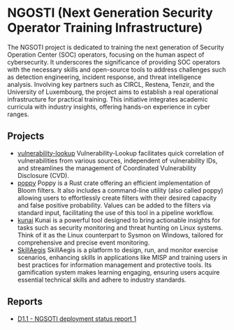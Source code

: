 # NGOSTI (Next Generation Security Operator Training Infrastructure)

The NGSOTI project is dedicated to training the next generation of Security Operation Center (SOC) operators, focusing on the human aspect of cybersecurity. It underscores the significance of providing SOC operators with the necessary skills and open-source tools to address challenges such as detection engineering, incident response, and threat intelligence analysis. Involving key partners such as CIRCL, Restena, Tenzir, and the University of Luxembourg, the project aims to establish a real operational infrastructure for practical training. This initiative integrates academic curricula with industry insights, offering hands-on experience in cyber ranges.

## Projects

- [vulnerability-lookup](https://github.com/cve-search/vulnerability-lookup) Vulnerability-Lookup facilitates quick correlation of vulnerabilities from various sources, independent of vulnerability IDs, and streamlines the management of Coordinated Vulnerability Disclosure (CVD).
- [poppy](https://www.misp-project.org/2024/03/25/Poppy-a-new-bloom-filter-format-and-project.html/) Poppy is a Rust crate offering an efficient implementation of Bloom filters. It also includes a command-line utility (also called poppy) allowing users to effortlessly create filters with their desired capacity and false positive probability. Values can be added to the filters via standard input, facilitating the use of this tool in a pipeline workflow.
- [kunai](https://github.com/kunai-project/kunai) Kunai is a powerful tool designed to bring actionable insights for tasks such as security monitoring and threat hunting on Linux systems. Think of it as the Linux counterpart to Sysmon on Windows, tailored for comprehensive and precise event monitoring.
- [SkillAegis](https://github.com/MISP/SkillAegis)  SkillAegis is a platform to design, run, and monitor exercise scenarios, enhancing skills in applications like MISP and training users in best practices for information management and protective tools. Its gamification system makes learning engaging, ensuring users acquire essential technical skills and adhere to industry standards.

## Reports

- [D1.1 - NGSOTI deployment status
report 1](https://github.com/ngsoti/ngsoti/blob/main/deliverables/D1.1/submitted/D1.1-NGSOTI-deployment-status-report-1.pdf)
